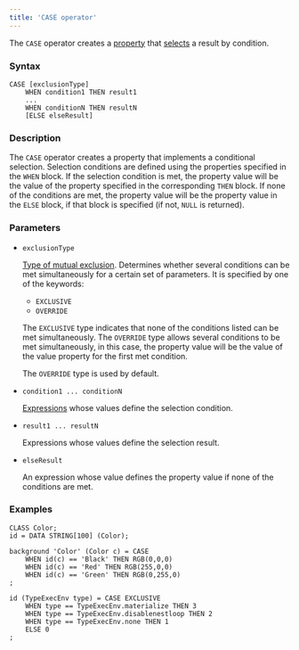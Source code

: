 ```yaml
---
title: 'CASE operator'
---
```


The `CASE` operator  creates a [property](Properties.md) that [selects](Selection_CASE_IF_MULTI_OVERRIDE_EXCLUSIVE_.md) a result by condition.

### Syntax 

    CASE [exclusionType]
        WHEN condition1 THEN result1
        ...
        WHEN conditionN THEN resultN
        [ELSE elseResult]

### Description

The `CASE` operator creates a property that implements a conditional selection. Selection conditions are defined using the properties specified in the `WHEN` block. If the selection condition is met, the property value will be the value of the property specified in the corresponding `THEN` block. If none of the conditions are met, the property value will be the property value in the `ELSE` block, if that block is specified (if not, `NULL` is returned).

### Parameters

- `exclusionType`

    [Type of mutual exclusion](Selection_CASE_IF_MULTI_OVERRIDE_EXCLUSIVE_.md#exclusive). Determines whether several conditions can be met simultaneously for a certain set of parameters. It is specified by one of the keywords:

    - `EXCLUSIVE`
    - `OVERRIDE`

  The `EXCLUSIVE` type indicates that none of the conditions listed can be met simultaneously. The `OVERRIDE` type allows several conditions to be met simultaneously, in this case, the property value will be the value of the value property for the first met condition. 

    The `OVERRIDE` type is used by default.

- `condition1 ... conditionN`

    [Expressions](Expression.md) whose values define the selection condition. 

- `result1 ... resultN`

    Expressions whose values define the selection result.

- `elseResult`

    An expression whose value defines the property value if none of the conditions are met.


### Examples

```lsf
CLASS Color;
id = DATA STRING[100] (Color);

background 'Color' (Color c) = CASE
    WHEN id(c) == 'Black' THEN RGB(0,0,0)
    WHEN id(c) == 'Red' THEN RGB(255,0,0)
    WHEN id(c) == 'Green' THEN RGB(0,255,0)
;

id (TypeExecEnv type) = CASE EXCLUSIVE
    WHEN type == TypeExecEnv.materialize THEN 3
    WHEN type == TypeExecEnv.disablenestloop THEN 2
    WHEN type == TypeExecEnv.none THEN 1
    ELSE 0
;
```
